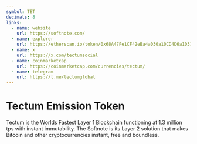 ```yaml
---
symbol: TET
decimals: 8
links:
  - name: website
    url: https://softnote.com/
  - name: explorer
    url: https://etherscan.io/token/0x68A47Fe1CF42eBa4a030a10CD4D6a1031Ca3CA0a
  - name: x
    url: https://x.com/tectumsocial
  - name: coinmarketcap
    url: https://coinmarketcap.com/currencies/tectum/
  - name: telegram
    url: https://t.me/tectumglobal
---
```


# Tectum Emission Token

Tectum is the Worlds Fastest Layer 1 Blockchain functioning at 1.3 million tps with instant immutability. The Softnote is its Layer 2 solution that makes Bitcoin and other cryptocurrencies instant, free and boundless.
